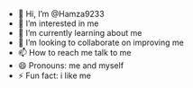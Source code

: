 - 👋 Hi, I’m @Hamza9233
- 👀 I’m interested in me
- 🌱 I’m currently learning about me
- 💞️ I’m looking to collaborate on improving me
- 📫 How to reach me talk to me
- 😄 Pronouns: me and myself
- ⚡ Fun fact: i like me

<!---
Hamza9233/Hamza9233 is a ✨ special ✨ repository because its `README.md` (this file) appears on your GitHub profile.
You can click the Preview link to take a look at your changes.
--->
